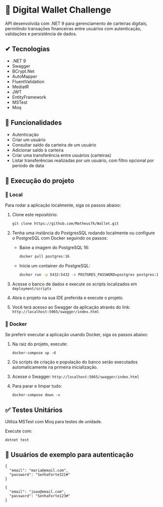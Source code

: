 # 🏧 Digital Wallet Challenge

API desenvolvida com .NET 9 para gerenciamento de carteiras digitais, permitindo transações financeiras entre usuários com autenticação, validações e persistência de dados.

## ✔ Tecnologias

- .NET 9
- Swagger
- BCrypt.Net
- AutoMapper
- FluentValidation
- MediatR
- JWT
- EntityFramework
- MSTest
- Moq

## 📝 Funcionalidades

* Autenticação
* Criar um usuário
* Consultar saldo da carteira de um usuário
* Adicionar saldo à carteira
* Criar uma transferência entre usuários (carteiras)
* Listar transferências realizadas por um usuário, com filtro opcional por período de data

## 🚀 Execução do projeto

### 📍 Local
Para rodar a aplicação localmente, siga os passos abaixo:

1. Clone este repositório:

   ```bash
   git clone https://github.com/Matheus7k/Wallet.git
   ```

2. Tenha uma instância do PostgresSQL rodando localmente ou configure o PostgreSQL com Docker seguindo os passos:
    - Baixe a imagem do PostgreSQL 16:
        ```bash
        docker pull postgres:16
        ```
    - Inicie um container do PostgreSQL:
        ```bash
        docker run -p 5432:5432 -e POSTGRES_PASSWORD=postgres postgres:16
        ```

3. Acesse o banco de dados e execute os scripts localizados em `deployment/scripts`

4. Abra o projeto na sua IDE preferida e execute o projeto.

5. Você terá acesso ao Swagger da aplicação através do link: `http://localhost:5065/swagger/index.html`

### 🐳 Docker
Se preferir executar a aplicação usando Docker, siga os passos abaixo:

1. Na raiz do projeto, execute:
    ```
    docker-compose up -d
    ```

2. Os scripts de criação e população do banco serão executados automaticamente na primeira inicialização.

3. Acesse o Swagger: `http://localhost:5065/swagger/index.html`

4. Para parar e limpar tudo:
     ```
    docker-compose down -v
    ```

## ✅ Testes Unitários

Utiliza MSTest com Moq para testes de unidade.

Execute com:

```
dotnet test
```

## 👤 Usuários de exemplo para autenticação
  ```
  {
    "email": "maria@email.com",
    "password": "SenhaForte321#"
  }
  ```
  ```
  {
    "email": "joao@email.com",
    "password": "SenhaForte123#"
  }
  ```